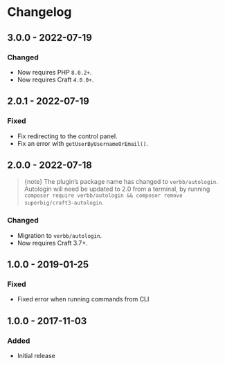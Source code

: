 # Changelog

## 3.0.0 - 2022-07-19

### Changed
- Now requires PHP `8.0.2+`.
- Now requires Craft `4.0.0+`.

## 2.0.1 - 2022-07-19

### Fixed
- Fix redirecting to the control panel.
- Fix an error with `getUserByUsernameOrEmail()`.

## 2.0.0 - 2022-07-18

> {note} The plugin’s package name has changed to `verbb/autologin`. Autologin will need be updated to 2.0 from a terminal, by running `composer require verbb/autologin && composer remove superbig/craft3-autologin`.

### Changed
- Migration to `verbb/autologin`.
- Now requires Craft 3.7+.

## 1.0.0 - 2019-01-25

### Fixed
- Fixed error when running commands from CLI

## 1.0.0 - 2017-11-03

### Added
- Initial release
